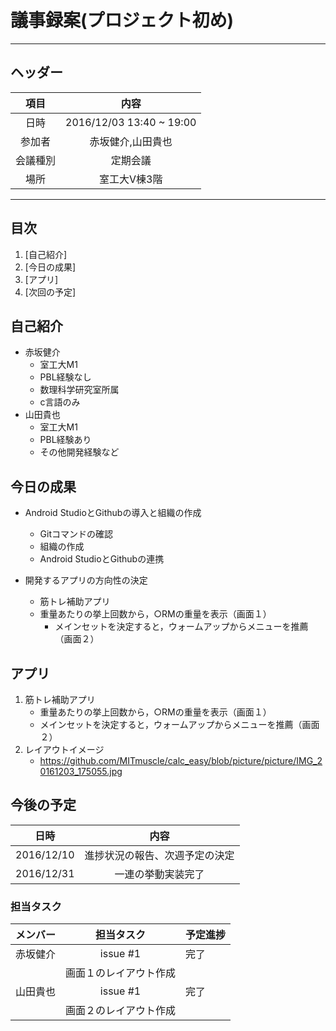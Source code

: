 # 議事録案(プロジェクト初め)
---
## ヘッダー
|項目|内容|
|:--:|:--:|
| 日時 | 2016/12/03  13:40 ~ 19:00 |
| 参加者 | 赤坂健介,山田貴也 |
| 会議種別 | 定期会議 |
| 場所 | 室工大V棟3階 |

---
## 目次
1. [自己紹介]
2. [今日の成果]
3. [アプリ]
4. [次回の予定]

## <div id="anchar1"/>自己紹介
- 赤坂健介	
	- 室工大M1
	- PBL経験なし	
	- 数理科学研究室所属	
	- c言語のみ
- 山田貴也	
	- 室工大M1
	- PBL経験あり 
	- その他開発経験など


## 今日の成果
- Android StudioとGithubの導入と組織の作成
	- Gitコマンドの確認
	- 組織の作成
	- Android StudioとGithubの連携
	
- 開発するアプリの方向性の決定
   - 筋トレ補助アプリ
	- 重量あたりの挙上回数から，○RMの重量を表示（画面１）
        - メインセットを決定すると，ウォームアップからメニューを推薦（画面２）
	　　

## <div id="anchar2"/>アプリ
1. 筋トレ補助アプリ
   - 重量あたりの挙上回数から，○RMの重量を表示（画面１）
   - メインセットを決定すると，ウォームアップからメニューを推薦（画面２）
2. レイアウトイメージ
   - https://github.com/MITmuscle/calc_easy/blob/picture/picture/IMG_20161203_175055.jpg

## <div id="anchar3"/>今後の予定
|日時|内容|
|:--:|:--:|
| 2016/12/10 | 進捗状況の報告、次週予定の決定 |
| 2016/12/31 | 一連の挙動実装完了|

### 担当タスク
| メンバー | 担当タスク | 予定進捗 |
| :-- | :--: | :-- |
| 赤坂健介 | issue #1 | 完了 |
||画面１のレイアウト作成||
| 山田貴也 | issue #1 | 完了 |
||画面２のレイアウト作成||

